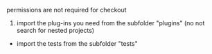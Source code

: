 permissions are not required for checkout

1. import the plug-ins you need from the subfolder "plugins" (no not search for nested projects)
- import the tests from the subfolder "tests"

